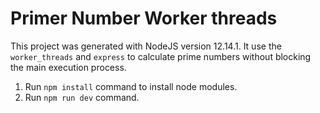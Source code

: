 # Primer Number Worker threads

This project was generated with NodeJS version 12.14.1. It use the `worker_threads` and `express` to calculate prime numbers without blocking the main execution process.

1. Run `npm install` command to install node modules.
2. Run `npm run dev` command.